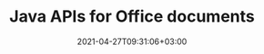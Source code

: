 ---
############################# Static ############################
layout: "product"
date: 2021-04-27T09:31:06+03:00
draft: false

product: "Total"
product_tag: "total"
platform: "Java"
platform_tag: "java"

############################# Head ############################
head_title: "Java Document Manipulation APIs - Create Edit Convert View Annotate Documents"
head_description: "Java document manipulation APIs for Word Excel PowerPoint Outlook HTML PDF Image 3D formats. Add Barcode & OCR features to your Java applications."

############################# Header ############################
title: "Java APIs for Office documents"
description: "Create, manipulate, convert, compare, search, sign & view Word, Excel, PowerPoint, Outlook, Visio, PDF, and more than 100 other file formats in Java."
button:
    enable: true

############################# SubMenu ############################
submenu:
  enable: true

############################# Overview ############################
overview:
    enable: true
    content: |
      Conholdate.Total for Java combines all file format APIs for Java as a single package that are offered by Aspose & GroupDocs. It empowers the developers to create, edit, print, view, annotate, compare, sign, automate, search & convert between a wide range of popular document formats within any Java (J2SE, J2EE, J2ME) applications.

############################# Products ############################
products:
    enable: true
    title: "Products"
    description: "Conholdate.Total for Java includes the following document manipulation APIs for Java:"

    product:
        # product loop
        - image: "https://www.aspose.cloud/templates/aspose/App_Themes/V3/images/total/272x272/aspose_total-for-java-min.png"
          img_alt: "Aspose.Total for Java"
          name: "Aspose.Total for Java"
          content: |
            Aspose.Total for Java is a package consisting of all Aspose for Java APIs. It enables you to create, manipulate, convert & render Word, Excel, PDF, PowerPoint, Outlook and more than 100 other file formats within any Java application without installing Microsoft Office.
          link: "https://products.aspose.com/total/java"

        # product loop
        - image: "https://www.groupdocs.cloud/templates/groupdocs/images/product-logos/groupdocs-total-java.png"
          img_alt: "GroupDocs.Total for Java"
          name: "GroupDocs.Total for Java"
          content: |
            GroupDocs.Total for Java is a compilation of every Java API offered by GroupDocs. It provides the ability to view, annotate, convert, compare, sign, watermark & edit most popular file formats within any Java application
          link: "https://products.groupdocs.com/total/java"

############################# Features ############################
features:
    enable: true
    title: "API Features"

    more_feature:
      # more_feature_loop
      - title: "Process a Multitude of File Formats"
        content: |
          Conholdate.Total for Java allows you to build an incredibly versatile file processing system capable of handling many popular file formats. You can easily open, create, modify and even inter-convert file formats of following types.

          * Microsoft Word documents 
          * Microsoft Excel spreadsheets
          * Microsoft PowerPoint presentations
          * Microsoft Outlook message and storage files
          * Microsoft Project files
          * Microsoft Visio files
          * Microsoft OneNote files
          * Adobe PDF documents
          * OpenOffice documents
          * Raster & Vector image files
          * 3D & CAD files
          * HTML files

      # more_feature_loop
      - title: "Microsoft Office Automation – Not Needed"
        content: |
          Conholdate.Total for Java is built using managed code that does not need Microsoft Office or any other tool in order to work with any of the supported file formats. It is a perfect Microsoft Office automation alternative in terms of supported features, security, stability, scalability, speed and price.

############################# Support ############################
support:
    enable: true

############################# Back to top ###############################
back_to_top:
  enable: true
---